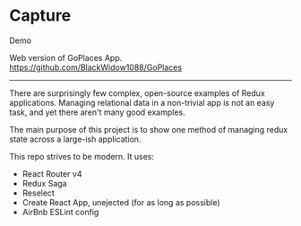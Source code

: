 # Capture
Demo

Web version of GoPlaces App. https://github.com/BlackWidow1088/GoPlaces

----------

There are surprisingly few complex, open-source examples of Redux applications. Managing relational data in a non-trivial app is not an easy task, and yet there aren't many good examples.

The main purpose of this project is to show one method of managing redux state across a large-ish application.

This repo strives to be modern. It uses:

- React Router v4
- Redux Saga
- Reselect
- Create React App, unejected (for as long as possible)
- AirBnb ESLint config
